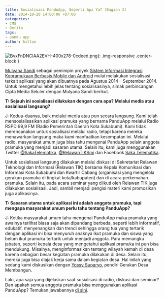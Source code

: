 ```yaml
---
title: Sosialisasi PanduApp, Seperti Apa Ya? (Bagian I)
date: 2014-10-20 14:00:00 +07:00
categories:
- CMS
- Berita
tags:
- pandu app
author: hillun
---
```


![BvxFnDNCIAA2EVH-400x278-0cdeed.png](/uploads/BvxFnDNCIAA2EVH-400x278-0cdeed.png){: .img-responsive .center-block }

[Mulyana Sandi](http://ciptamedia.org/mulyana-sandi/) sebagai pemimpin proyek [Sistem Informasi Integrasi Kepramukaan Berbasis Mobile dan Android](http://ciptamedia.org/wiki/Sistem_Informasi_Integrasi_Kepramukaan_Berbasis_Mobile_dan_Android) mulai melakukan sosialisasi terkait aplikasi yang akan dibuatnya pada Agustus 2014 – September 2014. Untuk mengetahui lebih jelas tentang sosialisasinya, simak perbincangan Cipta Media Seluler dengan Mulyana Sandi berikut.

**T: Sejauh ini sosialisasi dilakukan dengan cara apa? Melalui media atau sosialisasi langsung?**

J: Kedua-duanya, baik melalui media atau pun secara langsung. Kami telah mensosialisasikan aplikasi pramuka yang bernama PanduApp melalui Radio RSPD 99,9 FM (Radio Pemerintah Daerah Kota Sukabumi). Kami tidak merencanakan untuk sosialisasi melalui radio, tetapi karena mereka menawarkan langsung maka kami manfaatkan kesempatan ini. Melalui radio, masyarakat umum juga bisa tahu mengenai PanduApp selain anggota pramuka yang menjadi sasaran utama. Selain itu, kami juga menggunakan Twitter [@SakaTelematika](https://twitter.com/SakaTelematika), [@RelawanTIKSmi](https://twitter.com/RelawanTIKSmi) dan Facebook [Saka Telematika](https://www.facebook.com/SakaTelematika).

Untuk sosialisasi langsung dilakukan melalui diskusi di Sekretariat Relawan Teknologi dan Informasi (Relawan TIK) bersama Kepala Komunikasi dan Informasi Kota Sukabumi dan Kwartir Cabang (organisasi yang mengelola gerakan pramuka di tingkat kota/kabupaten) dan di acara perkemahan pramuka. Selain itu, pada acara seminar yang diikuti oleh Relawan TIK juga dilakukan sosialisasi. Jadi, sambil menjadi pengisi materi kami promosikan juga aplikasinya.

**T: Sasaran utama untuk aplikasi ini adalah anggota pramuka, tapi mengapa masyarakat umum perlu tahu tentang PanduApp?**

J: Ketika masyarakat umum tahu mengenai PanduApp maka pramuka yang awalnya terlihat biasa saja akan dipandang berbeda, seperti lebih informatif, edukatif, menyenangkan dan trendi sehingga orang tua yang tertarik dengan aplikasi ini bisa menyuruh anaknya ikut pramuka dan siswa yang belum ikut pramuka tertarik untuk menjadi anggota. Para memangku jabatan, seperti kepala desa yang mengetahui aplikasi pramuka ini pun bisa mendukung. Misalnya, menginformasikan tentang wilayah kemah di desa karena sebagian besar kegiatan pramuka dilakukan di desa. Selain itu, mereka juga bisa diajak kerja sama dalam kegiatan desa. Hal inilah yang sedang kami diskusikan dengan [Yossy Suparyo](http://ciptamedia.org/yossy-suparyo/), pendiri Gerakan Desa Membangun.

Lalu, apa saja yang dijelaskan saat sosialisasi di radio, diskusi dan seminar? Dan apakah semua anggota pramuka bisa menggunakan aplikasi PanduApp? Temukan jawabannya [di sini](http://ciptamedia.org/sosialisasi-panduapp-seperti-apa-ya-bagian-ii/).